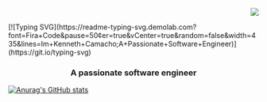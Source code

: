 
<p align="right">
  <img src="https://visitor-badge.laobi.icu/badge?page_id=kennethcxv.visitor-badge&left_color=red&right_color=green&left_text=visitors">
</p>
[![Typing SVG](https://readme-typing-svg.demolab.com?font=Fira+Code&pause=50&center=true&vCenter=true&random=false&width=435&lines=Im+Kenneth+Camacho;A+Passionate+Software+Engineer)](https://git.io/typing-svg)
<h3 align="center">A passionate software engineer</h3>

[![Anurag's GitHub stats](https://github-readme-stats.vercel.app/api?username=kennethcxv)](https://github.com/anuraghazra/github-readme-stats)
